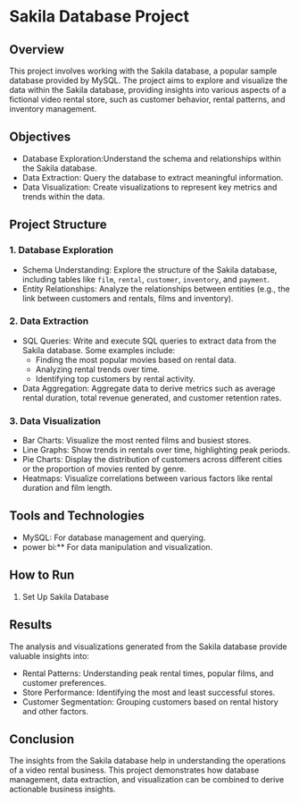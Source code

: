 # Sakila Database Project

## Overview

This project involves working with the Sakila database, a popular sample database provided by MySQL. The project aims to explore and visualize the data within the Sakila database, providing insights into various aspects of a fictional video rental store, such as customer behavior, rental patterns, and inventory management.

## Objectives

- Database Exploration:Understand the schema and relationships within the Sakila database.
- Data Extraction: Query the database to extract meaningful information.
- Data Visualization: Create visualizations to represent key metrics and trends within the data.

## Project Structure

### 1. Database Exploration

- Schema Understanding: Explore the structure of the Sakila database, including tables like `film`, `rental`, `customer`, `inventory`, and `payment`.
- Entity Relationships: Analyze the relationships between entities (e.g., the link between customers and rentals, films and inventory).

### 2. Data Extraction

- SQL Queries: Write and execute SQL queries to extract data from the Sakila database. Some examples include:
  - Finding the most popular movies based on rental data.
  - Analyzing rental trends over time.
  - Identifying top customers by rental activity.
- Data Aggregation: Aggregate data to derive metrics such as average rental duration, total revenue generated, and customer retention rates.

### 3. Data Visualization

- Bar Charts: Visualize the most rented films and busiest stores.
- Line Graphs: Show trends in rentals over time, highlighting peak periods.
- Pie Charts: Display the distribution of customers across different cities or the proportion of movies rented by genre.
- Heatmaps: Visualize correlations between various factors like rental duration and film length.

## Tools and Technologies

- MySQL: For database management and querying.
- power bi:** For data manipulation and visualization.

## How to Run

1. Set Up Sakila Database

## Results

The analysis and visualizations generated from the Sakila database provide valuable insights into:

- Rental Patterns: Understanding peak rental times, popular films, and customer preferences.
- Store Performance: Identifying the most and least successful stores.
- Customer Segmentation: Grouping customers based on rental history and other factors.

## Conclusion

The insights from the Sakila database help in understanding the operations of a video rental business. This project demonstrates how database management, data extraction, and visualization can be combined to derive actionable business insights.

